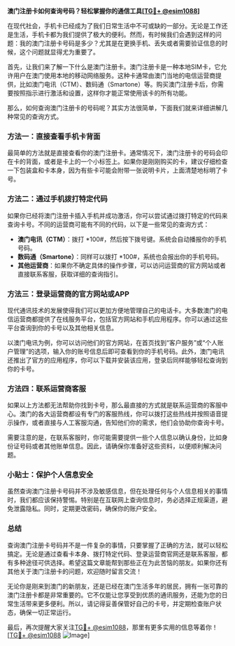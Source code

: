 **澳门注册卡如何查询号码？轻松掌握你的通信工具[[TG💪+ @esim1088](https://t.me/s/esim1088)]**

在现代社会，手机卡已经成为了我们日常生活中不可或缺的一部分。无论是工作还是生活，手机卡都为我们提供了极大的便利。然而，有时候我们会遇到这样的问题：我的澳门注册卡号码是多少？尤其是在更换手机、丢失或者需要验证信息的时候，这个问题就显得尤为重要了。

首先，让我们来了解一下什么是澳门注册卡。澳门注册卡是一种本地SIM卡，它允许用户在澳门使用本地的移动网络服务。这种卡通常由澳门当地的电信运营商提供，比如澳门电讯（CTM）、数码通（Smartone）等。购买澳门注册卡后，你需要按照指示进行激活和设置，这样你才能正常使用该卡的所有功能。

那么，如何查询澳门注册卡的号码呢？其实方法很简单，下面我们就来详细讲解几种常见的查询方式。

### 方法一：直接查看手机卡背面

最简单的方法就是直接查看你的澳门注册卡。通常情况下，澳门注册卡的号码会印在卡的背面，或者是卡上的一个小标签上。如果你是刚刚购买的卡，建议仔细检查一下包装盒和卡本身，因为有些卡可能会附带一张说明卡片，上面清楚地标明了卡号。

### 方法二：通过手机拨打特定代码

如果你已经将澳门注册卡插入手机并成功激活，你可以尝试通过拨打特定的代码来查询卡号。不同的运营商可能有不同的代码，以下是一些常见的查询方式：

- **澳门电讯（CTM）**：拨打 *100#，然后按下拨号键。系统会自动播报你的手机号码。
- **数码通（Smartone）**：同样可以拨打 *100#，系统也会报出你的手机号码。
- **其他运营商**：如果你不确定具体的操作步骤，可以访问运营商的官方网站或者直接联系客服，获取详细的查询指引。

### 方法三：登录运营商的官方网站或APP

现代通讯技术的发展使得我们可以更加方便地管理自己的电话卡。大多数澳门的电信运营商都提供了在线服务平台，包括官方网站和手机应用程序。你可以通过这些平台查询到你的卡号以及其他相关信息。

以澳门电讯为例，你可以访问他们的官方网站，在首页找到“客户服务”或“个人账户管理”的选项，输入你的账号信息后即可查看到你的手机号码。此外，澳门电讯还推出了官方的应用程序，你可以下载并安装该应用，登录后同样能够轻松查询到你的卡号。

### 方法四：联系运营商客服

如果以上方法都无法帮助你找到卡号，那么最直接的方式就是联系运营商的客服中心。澳门的各大运营商都设有专门的客服热线，你可以拨打这些热线并按照语音提示操作，或者直接与人工客服沟通，告知他们你的需求，他们会协助你查询卡号。

需要注意的是，在联系客服时，你可能需要提供一些个人信息以确认身份，比如身份证号码或者其他账单信息。因此，请确保你准备好这些资料，以便顺利解决问题。

### 小贴士：保护个人信息安全

虽然查询澳门注册卡号码并不涉及敏感信息，但在处理任何与个人信息相关的事情时，我们都应该保持警惕。特别是在互联网上查询信息时，务必选择正规渠道，避免泄露隐私。同时，定期更改密码，确保你的账户安全。

### 总结

查询澳门注册卡号码并不是一件复杂的事情，只要掌握了正确的方法，就可以轻松搞定。无论是通过查看卡本身、拨打特定代码、登录运营商官网还是联系客服，都有多种途径可供选择。希望这篇文章能帮到那些正在为此苦恼的朋友。如果你还有其他关于澳门注册卡的问题，欢迎随时留言交流！

无论你是刚来到澳门的新朋友，还是已经在澳门生活多年的居民，拥有一张可靠的澳门注册卡都是非常重要的。它不仅能让您享受到优质的通讯服务，还能为您的日常生活带来更多便利。所以，请记得妥善保管好自己的卡号，并定期检查账户状态，确保一切正常运行。

最后，再次提醒大家关注[TG💪+ @esim1088](https://t.me/s/esim1088)，那里有更多实用的信息等着你！[[TG💪+ @esim1088](https://t.me/s/esim1088) ![Image](https://i.postimg.cc/4NQfJmqS/Snipaste-2025-05-13-00-14-12.png)]